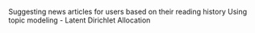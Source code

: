 Suggesting news articles for users based on their reading history
Using topic modeling - Latent Dirichlet Allocation
